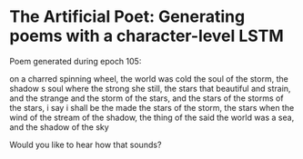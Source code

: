 # The Artificial Poet: Generating poems with a character-level LSTM

Poem generated during epoch 105:

on a charred spinning wheel, the world was cold the soul of the storm, 
the shadow s soul where the strong she still, 
the stars that beautiful and strain, 
and the strange and the storm of the stars, 
and the stars of the storms of the stars, 
i say i shall be the made the stars of the storm, 
the stars when the wind of the stream of the shadow, 
the thing of the said the world was a sea, 
and the shadow of the sky
 
 Would you like to hear how that sounds?
